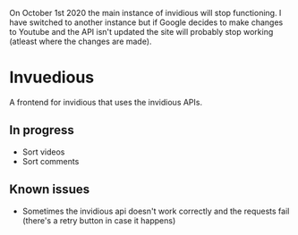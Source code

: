 On October 1st 2020 the main instance of invidious will stop functioning. I have switched to another instance but if Google decides to make changes to Youtube and the API isn't updated the site will probably stop working (atleast where the changes are made).

# Invuedious
 A frontend for invidious that uses the invidious APIs.

## In progress
- Sort videos
- Sort comments

## Known issues
- Sometimes the invidious api doesn't work correctly and the requests fail (there's a retry button in case it happens)